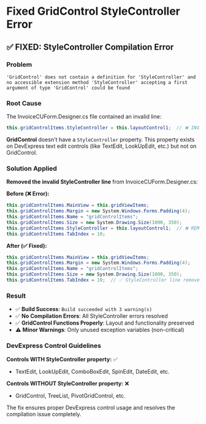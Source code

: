 # Fixed GridControl StyleController Error

## ✅ **FIXED**: StyleController Compilation Error

### **Problem**
```
'GridControl' does not contain a definition for 'StyleController' and no accessible extension method 'StyleController' accepting a first argument of type 'GridControl' could be found
```

### **Root Cause**
The InvoiceCUForm.Designer.cs file contained an invalid line:
```csharp
this.gridControlItems.StyleController = this.layoutControl1;  // ❌ INVALID
```

**GridControl** doesn't have a `StyleController` property. This property exists on DevExpress text edit controls (like TextEdit, LookUpEdit, etc.) but not on GridControl.

### **Solution Applied**
**Removed the invalid StyleController line** from InvoiceCUForm.Designer.cs:

**Before (❌ Error):**
```csharp
this.gridControlItems.MainView = this.gridViewItems;
this.gridControlItems.Margin = new System.Windows.Forms.Padding(4);
this.gridControlItems.Name = "gridControlItems";
this.gridControlItems.Size = new System.Drawing.Size(1000, 350);
this.gridControlItems.StyleController = this.layoutControl1;  // ❌ REMOVED
this.gridControlItems.TabIndex = 10;
```

**After (✅ Fixed):**
```csharp
this.gridControlItems.MainView = this.gridViewItems;
this.gridControlItems.Margin = new System.Windows.Forms.Padding(4);
this.gridControlItems.Name = "gridControlItems";
this.gridControlItems.Size = new System.Drawing.Size(1000, 350);
this.gridControlItems.TabIndex = 10;  // ✅ StyleController line removed
```

### **Result**
- ✅ **Build Success**: `Build succeeded with 3 warning(s)`
- ✅ **No Compilation Errors**: All StyleController errors resolved
- ✅ **GridControl Functions Properly**: Layout and functionality preserved
- ⚠️ **Minor Warnings**: Only unused exception variables (non-critical)

### **DevExpress Control Guidelines**
**Controls WITH StyleController property:** ✅
- TextEdit, LookUpEdit, ComboBoxEdit, SpinEdit, DateEdit, etc.

**Controls WITHOUT StyleController property:** ❌
- GridControl, TreeList, PivotGridControl, etc.

The fix ensures proper DevExpress control usage and resolves the compilation issue completely.

